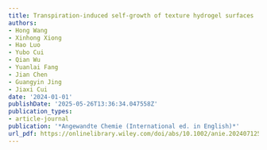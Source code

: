 ```yaml
---
title: Transpiration-induced self-growth of texture hydrogel surfaces
authors:
- Hong Wang
- Xinhong Xiong
- Hao Luo
- Yubo Cui
- Qian Wu
- Yuanlai Fang
- Jian Chen
- Guangyin Jing
- Jiaxi Cui
date: '2024-01-01'
publishDate: '2025-05-26T13:36:34.047558Z'
publication_types:
- article-journal
publication: '*Angewandte Chemie (International ed. in English)*'
url_pdf: https://onlinelibrary.wiley.com/doi/abs/10.1002/anie.202407125
---
```

